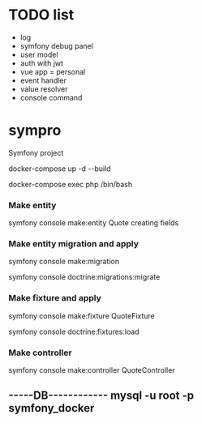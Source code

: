 # TODO list

- log
- symfony debug panel
- user model
- auth with jwt
- vue app = personal
- event handler
- value resolver
- console command

# sympro

Symfony project

docker-compose up -d --build

docker-compose exec php /bin/bash

### Make entity

symfony console make:entity Quote creating fields

### Make entity migration and apply

symfony console make:migration

symfony console doctrine:migrations:migrate

### Make fixture and apply

symfony console make:fixture QuoteFixture

symfony console doctrine:fixtures:load

### Make controller

symfony console make:controller QuoteController

-----DB------------ mysql -u root -p symfony_docker
-------------------